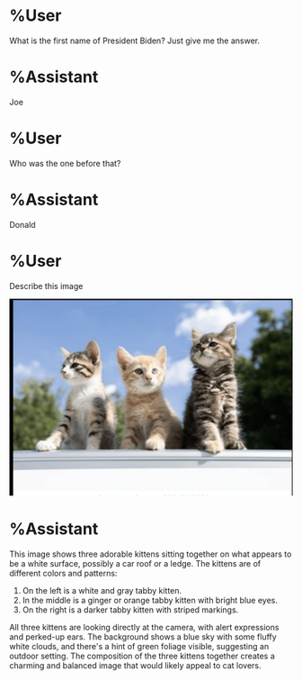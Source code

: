 # %User

What is the first name of President Biden? Just give me the answer.

# %Assistant

Joe

# %User

Who was the one before that?

# %Assistant

Donald

# %User

Describe this image

![](cats.png)

<!--llm
# %Assistant

This image shows three adorable kittens sitting side by side on what appears to be a white surface, possibly the roof of a car or a similar structure. The kittens are of different colors:

1. On the left is a white and grey tabby kitten
2. In the middle is a ginger or orange tabby kitten
3. On the right is a brown tabby kitten

All three kittens are looking directly at the camera with alert, curious expressions. Their ears are perked up, showing their attentiveness. The background shows a blue sky with some white clouds and green foliage, suggesting an outdoor setting on a nice day.

The composition of the image, with the three kittens lined up and looking at the camera, creates a charming and eye-catching scene that many would find appealing.
llm-->


# %Assistant

This image shows three adorable kittens sitting together on what appears to be a white surface, possibly a car roof or a ledge. The kittens are of different colors and patterns:

1. On the left is a white and gray tabby kitten.
2. In the middle is a ginger or orange tabby kitten with bright blue eyes.
3. On the right is a darker tabby kitten with striped markings.

All three kittens are looking directly at the camera, with alert expressions and perked-up ears. The background shows a blue sky with some fluffy white clouds, and there's a hint of green foliage visible, suggesting an outdoor setting. The composition of the three kittens together creates a charming and balanced image that would likely appeal to cat lovers.
